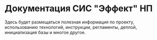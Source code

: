# Документация СИС "Эффект" НП
Здесь будет размещаться полезная информация по проекту, использованию технологий, инструкции, регламенты, деплой, инициализация базы и многое другое. 